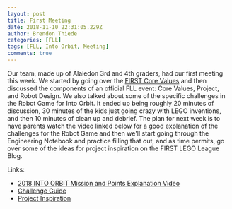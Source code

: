 ```yaml
---
layout: post
title: First Meeting
date: 2018-11-10 22:31:05.229Z
author: Brendon Thiede
categories: [FLL]
tags: [FLL, Into Orbit, Meeting]
comments: true
---
```


Our team, made up of Alaiedon 3rd and 4th graders, had our first meeting this week. We started by going over the [FIRST Core Values](https://www.firstinspires.org/robotics/fll/core-values) and then discussed the components of an official FLL event: Core Values, Project, and Robot Design. We also talked about some of the specific challenges in the Robot Game for Into Orbit. It ended up being roughly 20 minutes of discussion, 30 minutes of the kids just going crazy with LEGO inventions, and then 10 minutes of clean up and debrief. The plan for next week is to have parents watch the video linked below for a good explanation of the challenges for the Robot Game and then we'll start going through the Engineering Notebook and practice filling that out, and as time permits, go over some of the ideas for project inspiration on the FIRST LEGO League Blog.

Links:

* [2018 INTO ORBIT Mission and Points Explanation Video](https://youtu.be/rgsqoI1O7qU)
* [Challenge Guide](https://firstinspiresst01.blob.core.windows.net/fll/2019/FIRST-FLL-2018-19-ChallengeGuide-Letter.pdf)
* [Project Inspiration](https://fllblog.wordpress.com/2018/11/09/almost-infinite-resources/)
